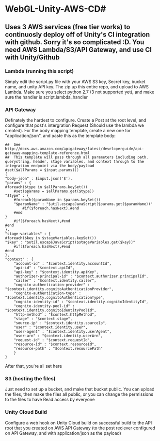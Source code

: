 # WebGL-Unity-AWS-CD#
## Uses 3 AWS services (free tier works) to continuosly deploy off of Unity's CI integration with github. Sorry it's so complicated :D. You need AWS Lambda/S3/API Gateway, and use CI with Unity/Github ##
### Lambda (running this script) ###
Simply edit the script.py file with your AWS S3 key, Secret key, bucket name, and unity API key. The zip up this entire repo, and upload to AWS Lambda. Make sure you select python 2.7 (3 not supported yet), and make sure the handler is script.lambda_handler
### API Gateway ###
Definately the hardest to configure. Create a Post at the root level, and configure that post's intergration Request (Should use the lambda we created). For the body mapping template, create a new one for "application/json", and paste this as the template body: 
```
##  See http://docs.aws.amazon.com/apigateway/latest/developerguide/api-gateway-mapping-template-reference.html
##  This template will pass through all parameters including path, querystring, header, stage variables, and context through to the integration endpoint via the body/payload
#set($allParams = $input.params())
{
"body-json" : $input.json('$'),
"params" : {
#foreach($type in $allParams.keySet())
    #set($params = $allParams.get($type))
"$type" : {
    #foreach($paramName in $params.keySet())
    "$paramName" : "$util.escapeJavaScript($params.get($paramName))"
        #if($foreach.hasNext),#end
    #end
}
    #if($foreach.hasNext),#end
#end
},
"stage-variables" : {
#foreach($key in $stageVariables.keySet())
"$key" : "$util.escapeJavaScript($stageVariables.get($key))"
    #if($foreach.hasNext),#end
#end
},
"context" : {
    "account-id" : "$context.identity.accountId",
    "api-id" : "$context.apiId",
    "api-key" : "$context.identity.apiKey",
    "authorizer-principal-id" : "$context.authorizer.principalId",
    "caller" : "$context.identity.caller",
    "cognito-authentication-provider" : "$context.identity.cognitoAuthenticationProvider",
    "cognito-authentication-type" : "$context.identity.cognitoAuthenticationType",
    "cognito-identity-id" : "$context.identity.cognitoIdentityId",
    "cognito-identity-pool-id" : "$context.identity.cognitoIdentityPoolId",
    "http-method" : "$context.httpMethod",
    "stage" : "$context.stage",
    "source-ip" : "$context.identity.sourceIp",
    "user" : "$context.identity.user",
    "user-agent" : "$context.identity.userAgent",
    "user-arn" : "$context.identity.userArn",
    "request-id" : "$context.requestId",
    "resource-id" : "$context.resourceId",
    "resource-path" : "$context.resourcePath"
    }
}
```
After that, you're all set here
### S3 (hosting the files) ### 
Just need to set up a bucket, and make that bucket public. You can upload the files, then make the files all public, or you can change the permissions to the files to have Read access by everyone
### Unity Cloud Build ### 
Configure a web hook on Unity Cloud build on successful build to the API root that you created on AWS API Gateway (to the post reciever configured on API Gateway, and with application/json as the payload)
